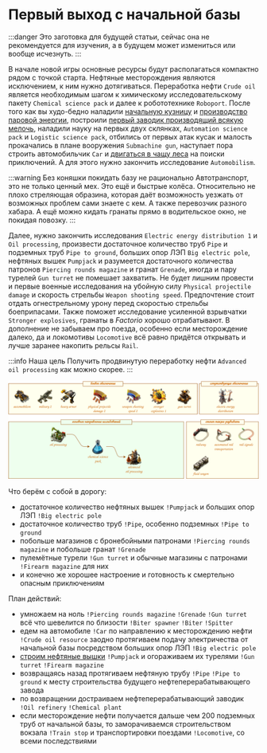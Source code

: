# Первый выход с начальной базы

:::danger
Это заготовка для будущей статьи, сейчас она не рекомендуется для изучения, а в будущем может измениться или вообще исчезнуть.
:::

В начале новой игры основные ресурсы будут располагаться компактно рядом с точкой старта. Нефтяные месторождения являются исключением, к ним нужно дотягиваться. Переработка нефти `Crude oil` является необходимым шагом к химическому исследовательскому пакету `Chemical science pack` и далее к робототехнике `Roboport`. После того как вы худо-бедно наладили [начальную кузницу](../RawResourcesProcessing/README.md#теория-плавления-ресурсов) и [производство паровой энергии](../PowerProduction/SteamPower.md#чертёж-угольной-паровой-электростанции), построили [первый заводик производящий всякую мелочь](../HowToStartNewGame/Mall.md#магазин-шота-у-ашота), наладили науку на первых двух склянках, `Automation science pack` и `Logistic science pack`, отбились от первых атак кусак и малость прокачались в плане вооружения `Submachine gun`, наступает пора строить автомобильчик `Car` и [двигаться в чащу леса](../HowToStartNewGame/README.md#первый-выход-с-базы) на поиски приключений. А для этого нужно закончить исследование `Automobilism`.

:::warning Без коняшки покидать базу не рационально
Автотранспорт, это не только ценный мех. Это ещё и быстрые колёса. Относительно не плохо стреляющая образина, которая даёт возможность уезжать от возможных проблем сами знаете с кем. А также перевозчик разного хабара. А ещё можно кидать гранаты прямо в водительское окно, не покидая повозку.
:::

Далее, нужно закончить исследования `Electric energy distribution 1` и `Oil processing`, произвести достаточное количество труб `Pipe` и подземных труб `Pipe to ground`, больших опор ЛЭП `Big electric pole`, нефтяных вышек `Pumpjack` и разумеется достаточного количества патронов `Piercing rounds magazine` и гранат `Grenade`, иногда и пару турелей `Gun turret` не помешает захватить. Не будет лишним провести и первые военные исследования на убойную силу `Physical projectile damage` и скорость стрельбы `Weapon shooting speed`. Предпочтение стоит отдать огнестрельному урону перед скоростью стрельбы боеприпасами. Также поможет исследование усиленной взрывчатки `Stronger explosives`, гранаты в *Factorio* хорошо отрабатывают. В дополнение не забываем про поезда, особенно если месторождение далеко, да и локомотивы `Locomotive` всё равно придётся открывать и лучше заранее накопить рельсы `Rail`.

:::info Наша цель
Получить продвинутую переработку нефти `Advanced oil processing` как можно скорее.
:::

![Научная диаграмма требований](./images/FirstExpansion.01.svg)

Что берём с собой в дорогу:

* достаточное количество нефтяных вышек `!Pumpjack` и больших опор ЛЭП `!Big electric pole`
* достаточное количество труб `!Pipe`, особенно подземных `!Pipe to ground`
* побольше магазинов с бронебойными патронами `!Piercing rounds magazine` и побольше гранат `!Grenade`
* пулемётные турели `!Gun turret` и обычные магазины с патронами `!Firearm magazine` для них
* и конечно же хорошее настроение и готовность к смертельно опасным приключениям

План действий:

* умножаем на ноль `!Piercing rounds magazine` `!Grenade` `!Gun turret` всё что шевелится по близости `!Biter spawner` `!Biter` `!Spitter`
* едем на автомобиле `!Car` по направлению к месторождению нефти `!Crude oil resource` заодно протягиваем подачу электричества от начальной базы посредством больших опор ЛЭП `!Big electric pole`
* [строим нефтяные вышки](../MiningResources/Autotorio.md#нефть) `!Pumpjack` и огораживаем их турелями `!Gun turret` `!Firearm magazine`
* возвращаясь назад протягиваем нефтяную трубу `!Pipe` `!Pipe to ground` к месту строительства будущего нефтеперерабатывающего завода
* по возвращении достраиваем нефтеперерабатывающий заводик `!Oil refinery` `!Chemical plant`
* если месторождение нефти получается дальше чем 200 подземных труб от начальной базы, то заморачиваемся строительством вокзала `!Train stop` и транспортировки поездами `!Locomotive`, со всеми последствиями
